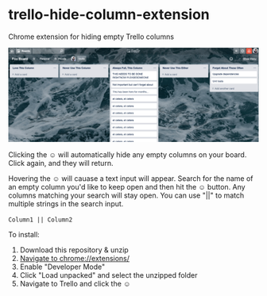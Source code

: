 # trello-hide-column-extension

Chrome extension for hiding empty Trello columns

![Demo](/trello-toggle-demo.gif)

Clicking the ☺︎ will automatically hide any empty columns on your board. Click
again, and they will return.

Hovering the ☺︎ will cauase a text input will appear. Search for the name of an
empty column you'd like to keep open and then hit the ☺︎ button. Any columns
matching your search will stay open. You can use "||"  to match multiple strings in the search input.

`Column1 || Column2`

To install:

1. Download this repository & unzip
1. [Navigate to chrome://extensions/](chrome://extensions/)
1. Enable "Developer Mode"
1. Click "Load unpacked" and select the unzipped folder
1. Navigate to Trello and click the ☺︎
